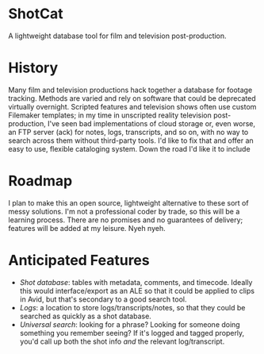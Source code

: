 # ShotCat
A lightweight database tool for film and television post-production.

# History
Many film and television productions hack together a database for footage tracking. Methods are varied and rely on software that could be deprecated virtually overnight. Scripted features and television shows often use custom Filemaker templates; in my time in unscripted reality television post-production, I've seen bad implementations of cloud storage or, even worse, an FTP server (ack) for notes, logs, transcripts, and so on, with no way to search across them without third-party tools. I'd like to fix that and offer an easy to use, flexible cataloging system. Down the road I'd like it to include 

# Roadmap
I plan to make this an open source, lightweight alternative to these sort of messy solutions. I'm not a professional
coder by trade, so this will be a learning process. There are no promises and no guarantees of delivery; features will
be added at my leisure. Nyeh nyeh.

# Anticipated Features
* _Shot database_: tables with metadata, comments, and timecode. Ideally this would interface/export as an ALE so that it could be applied to clips in Avid, but that's secondary to a good search tool.
* _Logs_: a location to store logs/transcripts/notes, so that they could be searched as quickly as a shot database.
* _Universal search_: looking for a phrase? Looking for someone doing something you remember seeing? If it's logged and tagged properly, you'd call up both the shot info _and_ the relevant log/transcript.
